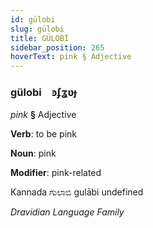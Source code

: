```yaml
---
id: gülobi
slug: gülobi
title: GÜLOBİ
sidebar_position: 265
hoverText: pink § Adjective
---
```


### gülobi&emsp;<span kind="abugida">ꜿʄʓʋɟ</span>

*pink* **§** Adjective

**Verb**: to be pink

**Noun**: pink

**Modifier**: pink-related

Kannada ಗುಲಾಬಿ gulābi undefined

*Dravidian Language Family*